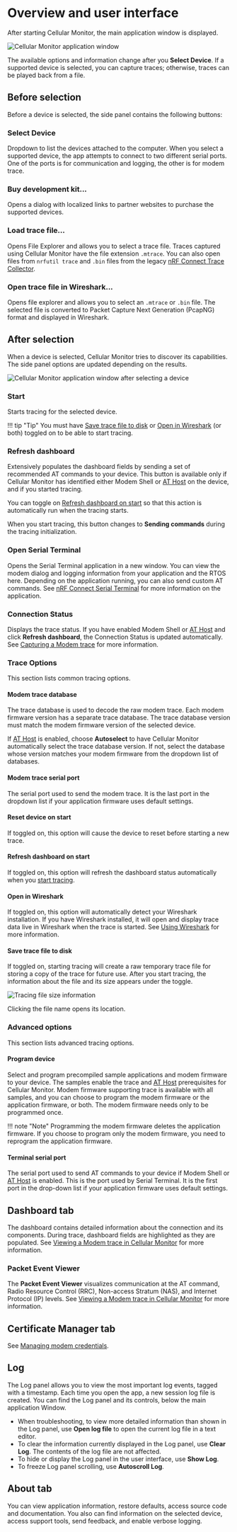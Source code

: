 # Overview and user interface

After starting Cellular Monitor, the main application window is displayed.

![Cellular Monitor application window](./screenshots/cel_mon_overview.png "Cellular Monitor application window")

The available options and information change after you **Select Device**. If a supported device is selected, you can capture traces; otherwise, traces can be played back from a file.

## Before selection

Before a device is selected, the side panel contains the following buttons:

### Select Device

Dropdown to list the devices attached to the computer. When you select a supported device, the app attempts to connect to two different serial ports. One of the ports is for communication and logging, the other is for modem trace.

### Buy development kit...

Opens a dialog with localized links to partner websites to purchase the supported devices.

### Load trace file...

Opens File Explorer and allows you to select a trace file. Traces captured using Cellular Monitor have the file extension `.mtrace`. You can also open files from `nrfutil trace` and `.bin` files from the legacy [nRF Connect Trace Collector](https://docs.nordicsemi.com/bundle/nrf-connect-tracecollector/page/index.html).

### Open trace file in Wireshark...

Opens file explorer and allows you to select an `.mtrace` or `.bin` file. The selected file is converted to Packet Capture Next Generation (PcapNG) format and displayed in Wireshark.

## After selection

When a device is selected, Cellular Monitor tries to discover its capabilities. The side panel options are updated depending on the results.

![Cellular Monitor application window after selecting a device](./screenshots/cel_mon_overview_selected.png "Cellular Monitor application window after selecting a device")

### Start

Starts tracing for the selected device.

!!! tip "Tip"
      You must have [Save trace file to disk](#save-trace-file-to-disk) or [Open in Wireshark](#open-in-wireshark) (or both) toggled on to be able to start tracing.

### Refresh dashboard

Extensively populates the dashboard fields by sending a set of recommended AT commands to your device. This button is available only if Cellular Monitor has identified either Modem Shell or [AT Host](https://docs.nordicsemi.com/bundle/ncs-latest/page/nrf/index.html) on the device, and if you started tracing.

You can toggle on [Refresh dashboard on start](#refresh-dashboard-on-start) so that this action is automatically run when the tracing starts.

When you start tracing, this button changes to **Sending commands** during the tracing initialization.

### Open Serial Terminal

Opens the Serial Terminal application in a new window. You can view the modem dialog and logging information from your application and the RTOS here. Depending on the application running, you can also send custom AT commands. See [nRF Connect Serial Terminal](https://docs.nordicsemi.com/bundle/nrf-connect-serial-terminal/page/index.html) for more information on the application.

### Connection Status

Displays the trace status. If you have enabled Modem Shell or [AT Host](https://docs.nordicsemi.com/bundle/ncs-latest/page/nrf/index.html) and click **Refresh dashboard**, the Connection Status is updated automatically. See [Capturing a Modem trace](./capturing.md) for more information.

### Trace Options

This section lists common tracing options.

#### Modem trace database

The trace database is used to decode the raw modem trace. Each modem firmware version has a separate trace database. The trace database version must match the modem firmware version of the selected device.

If [AT Host](https://docs.nordicsemi.com/bundle/ncs-latest/page/nrf/index.html) is enabled, choose **Autoselect** to have Cellular Monitor automatically select the trace database version. If not, select the database whose version matches your modem firmware from the dropdown list of databases.

#### Modem trace serial port

The serial port used to send the modem trace. It is the last port in the dropdown list if your application firmware uses default settings.

#### Reset device on start

If toggled on, this option will cause the device to reset before starting a new trace.

#### Refresh dashboard on start

If toggled on, this option will refresh the dashboard status automatically when you [start tracing](#start).

#### Open in Wireshark

If toggled on, this option will automatically detect your Wireshark installation. If you have Wireshark installed, it will open and display trace data live in Wireshark when the trace is started.
See [Using Wireshark](./wireshark.md) for more information.

#### Save trace file to disk

If toggled on, starting tracing will create a raw temporary trace file for storing a copy of the trace for future use. After you start tracing, the information about the file and its size appears under the toggle.

![Tracing file size information](./screenshots/cel_mon_overview_file_info.png "Tracing file size information")

Clicking the file name opens its location.

### Advanced options

This section lists advanced tracing options.

#### Program device

Select and program precompiled sample applications and modem firmware to your device. The samples enable the trace and [AT Host](https://docs.nordicsemi.com/bundle/ncs-latest/page/nrf/index.html) prerequisites for Cellular Monitor. Modem firmware supporting trace is available with all samples, and you can choose to program the modem firmware or the application firmware, or both. The modem firmware needs only to be programmed once.

!!! note "Note"
     Programming the modem firmware deletes the application firmware. If you choose to program only the modem firmware, you need to reprogram the application firmware.

#### Terminal serial port

The serial port used to send AT commands to your device if Modem Shell or [AT Host](https://docs.nordicsemi.com/bundle/ncs-latest/page/nrf/index.html) is enabled. This is the port used by Serial Terminal. It is the first port in the drop-down list if your application firmware uses default settings.

## Dashboard tab

The dashboard contains detailed information about the connection and its components. During trace, dashboard fields are highlighted as they are populated.
See [Viewing a Modem trace in Cellular Monitor](./viewing.md) for more information.

### Packet Event Viewer

The **Packet Event Viewer** visualizes communication at the AT command, Radio Resource Control (RRC), Non-access Stratum (NAS), and Internet Protocol (IP) levels.
See [Viewing a Modem trace in Cellular Monitor](./viewing.md) for more information.

## Certificate Manager tab

See [Managing modem credentials](./managing_credentials.md).

## Log

The Log panel allows you to view the most important log events, tagged with a timestamp. Each time you open the app, a new session log file is created. You can find the Log panel and its controls, below the main application Window.

- When troubleshooting, to view more detailed information than shown in the Log panel, use **Open log file** to open the current log file in a text editor.
- To clear the information currently displayed in the Log panel, use **Clear Log**. The contents of the log file are not affected.
- To hide or display the Log panel in the user interface, use **Show Log**.
- To freeze Log panel scrolling, use **Autoscroll Log**.

## About tab

You can view application information, restore defaults, access source code and documentation. You also can find information on the selected device, access support tools, send feedback, and enable verbose logging.